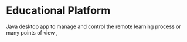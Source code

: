 # Educational Platform

Java desktop app to manage and control the remote learning process or many points of view ,
